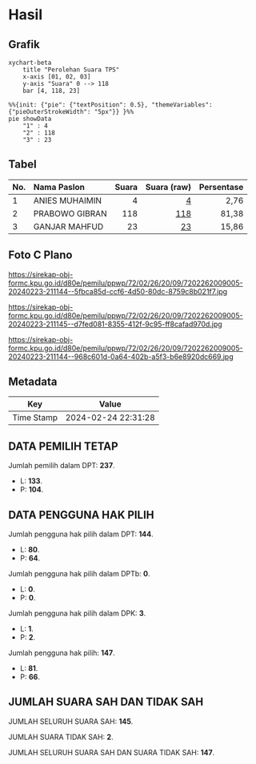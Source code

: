 # Hasil

## Grafik

```mermaid
xychart-beta
    title "Perolehan Suara TPS"
    x-axis [01, 02, 03]
    y-axis "Suara" 0 --> 118
    bar [4, 118, 23]
```

```mermaid
%%{init: {"pie": {"textPosition": 0.5}, "themeVariables": {"pieOuterStrokeWidth": "5px"}} }%%
pie showData
    "1" : 4
    "2" : 118
    "3" : 23
```

## Tabel

| No. | Nama Paslon    | Suara | Suara (raw) | Persentase |
|:--- |:-------------- | -----:| -----------:| ----------:|
| 1   | ANIES MUHAIMIN | 4     | [4][p-1]    | 2,76       |
| 2   | PRABOWO GIBRAN | 118   | [118][p-2]  | 81,38      |
| 3   | GANJAR MAHFUD  | 23    | [23][p-3]   | 15,86      |


[p-1]: https://github.com/gigit-pemilu/pemilu-2024-72-sulawesi-tengah/blob/main/pilpres/hitung-suara/sub/72-sulawesi-tengah/sub/02-poso/sub/26-pamona-tenggara/sub/2009-barati/sub/005-tps/sub/paslon-1.txt
[p-2]: https://github.com/gigit-pemilu/pemilu-2024-72-sulawesi-tengah/blob/main/pilpres/hitung-suara/sub/72-sulawesi-tengah/sub/02-poso/sub/26-pamona-tenggara/sub/2009-barati/sub/005-tps/sub/paslon-2.txt
[p-3]: https://github.com/gigit-pemilu/pemilu-2024-72-sulawesi-tengah/blob/main/pilpres/hitung-suara/sub/72-sulawesi-tengah/sub/02-poso/sub/26-pamona-tenggara/sub/2009-barati/sub/005-tps/sub/paslon-3.txt

## Foto C Plano

https://sirekap-obj-formc.kpu.go.id/d80e/pemilu/ppwp/72/02/26/20/09/7202262009005-20240223-211144--5fbca85d-ccf6-4d50-80dc-8759c8b021f7.jpg

https://sirekap-obj-formc.kpu.go.id/d80e/pemilu/ppwp/72/02/26/20/09/7202262009005-20240223-211145--d7fed081-8355-412f-9c95-ff8cafad970d.jpg

https://sirekap-obj-formc.kpu.go.id/d80e/pemilu/ppwp/72/02/26/20/09/7202262009005-20240223-211144--968c601d-0a64-402b-a5f3-b6e8920dc669.jpg


## Metadata

| Key        | Value               |
| ---------- | ------------------- |
| Time Stamp | 2024-02-24 22:31:28 |


## DATA PEMILIH TETAP

Jumlah pemilih dalam DPT: **237**.
 * L: **133**.
 * P: **104**.

## DATA PENGGUNA HAK PILIH

Jumlah pengguna hak pilih dalam DPT: **144**.
 * L: **80**.
 * P: **64**.

Jumlah pengguna hak pilih dalam DPTb: **0**.
 * L: **0**.
 * P: **0**.

Jumlah pengguna hak pilih dalam DPK: **3**.
 * L: **1**.
 * P: **2**.

Jumlah pengguna hak pilih: **147**.
 * L: **81**.
 * P: **66**.

## JUMLAH SUARA SAH DAN TIDAK SAH

JUMLAH SELURUH SUARA SAH: **145**.

JUMLAH SUARA TIDAK SAH: **2**.

JUMLAH SELURUH SUARA SAH DAN SUARA TIDAK SAH: **147**.


